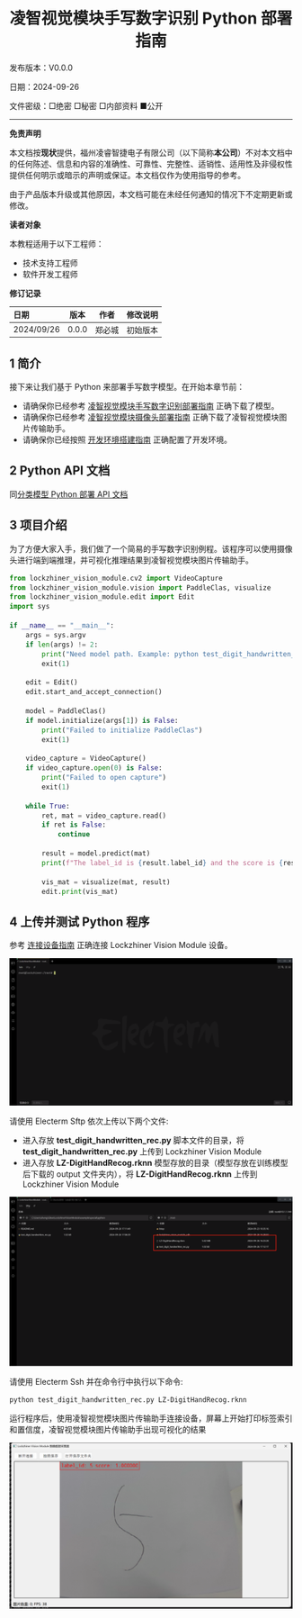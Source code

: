 <h1 align="center">凌智视觉模块手写数字识别 Python 部署指南</h1>

发布版本：V0.0.0

日期：2024-09-26

文件密级：□绝密 □秘密 □内部资料 ■公开  

---

**免责声明**  

本文档按**现状**提供，福州凌睿智捷电子有限公司（以下简称**本公司**）不对本文档中的任何陈述、信息和内容的准确性、可靠性、完整性、适销性、适用性及非侵权性提供任何明示或暗示的声明或保证。本文档仅作为使用指导的参考。  

由于产品版本升级或其他原因，本文档可能在未经任何通知的情况下不定期更新或修改。  

**读者对象**  

本教程适用于以下工程师：  

- 技术支持工程师  
- 软件开发工程师  

**修订记录**  

| **日期**   | **版本** | **作者** | **修改说明** |
| :--------- | -------- | -------- | ------------ |
| 2024/09/26 | 0.0.0    | 郑必城     | 初始版本     |

## 1 简介

接下来让我们基于 Python 来部署手写数字模型。在开始本章节前：

- 请确保你已经参考 [凌智视觉模块手写数字识别部署指南](../README.md) 正确下载了模型。
- 请确保你已经参考 [凌智视觉模块摄像头部署指南](../../periphery/capture/README.md) 正确下载了凌智视觉模块图片传输助手。
- 请确保你已经按照 [开发环境搭建指南](../../../../docs/introductory_tutorial/python_development_environment.md) 正确配置了开发环境。

## 2 Python API 文档

同[分类模型 Python 部署 API 文档](../../vision/classification/python/README.md)

## 3 项目介绍

为了方便大家入手，我们做了一个简易的手写数字识别例程。该程序可以使用摄像头进行端到端推理，并可视化推理结果到凌智视觉模块图片传输助手。

```python
from lockzhiner_vision_module.cv2 import VideoCapture
from lockzhiner_vision_module.vision import PaddleClas, visualize
from lockzhiner_vision_module.edit import Edit
import sys

if __name__ == "__main__":
    args = sys.argv
    if len(args) != 2:
        print("Need model path. Example: python test_digit_handwritten_rec.py LZ-DigitHandRecog.rknn")
        exit(1)
        
    edit = Edit()
    edit.start_and_accept_connection()

    model = PaddleClas()
    if model.initialize(args[1]) is False:
        print("Failed to initialize PaddleClas")
        exit(1)

    video_capture = VideoCapture()
    if video_capture.open(0) is False:
        print("Failed to open capture")
        exit(1)

    while True:
        ret, mat = video_capture.read()
        if ret is False:
            continue

        result = model.predict(mat)
        print(f"The label_id is {result.label_id} and the score is {result.score}")

        vis_mat = visualize(mat, result)
        edit.print(vis_mat)
```

## 4 上传并测试 Python 程序

参考 [连接设备指南](../../../../docs/introductory_tutorial/connect_device_using_ssh.md) 正确连接 Lockzhiner Vision Module 设备。

![](../../../docs/introductory_tutorial/images/connect_device_using_ssh/ssh_success.png)

请使用 Electerm Sftp 依次上传以下两个文件:

- 进入存放 **test_digit_handwritten_rec.py** 脚本文件的目录，将 **test_digit_handwritten_rec.py** 上传到 Lockzhiner Vision Module
- 进入存放 **LZ-DigitHandRecog.rknn** 模型存放的目录（模型存放在训练模型后下载的 output 文件夹内），将 **LZ-DigitHandRecog.rknn** 上传到 Lockzhiner Vision Module

![](images/stfp.png)

请使用 Electerm Ssh 并在命令行中执行以下命令:

```bash
python test_digit_handwritten_rec.py LZ-DigitHandRecog.rknn
```

运行程序后，使用凌智视觉模块图片传输助手连接设备，屏幕上开始打印标签索引和置信度，凌智视觉模块图片传输助手出现可视化的结果

![alt text](images/result_0.png)

<!-- ## 5 其他 -->

<!-- 如果你需要使用 C++ 来部署 PaddleClas 请参考[凌智视觉模块分类模型 C++ 部署指南](../cpp/README.md)。 -->
